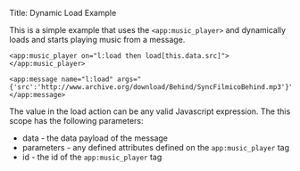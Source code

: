 Title: Dynamic Load Example

This is a simple example that uses the `<app:music_player>` and dynamically loads and starts playing music from a message.
	
	<app:music_player on="l:load then load[this.data.src]"> 
	</app:music_player>

	<app:message name="l:load" args="{'src':'http://www.archive.org/download/Behind/SyncFilmicoBehind.mp3'}">
	</app:message>
	
The value in the load action can be any valid Javascript expression.  The this scope has the following parameters:

 + data - the data payload of the message
 + parameters - any defined attributes defined on the `app:music_player` tag
 + id - the id of the `app:music_player` tag


